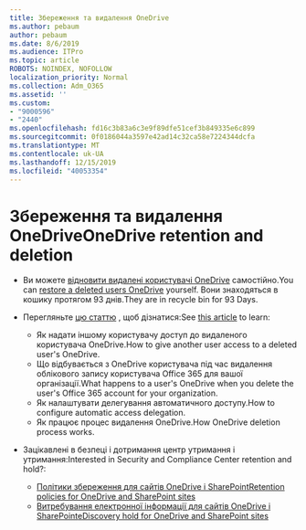 ```yaml
---
title: Збереження та видалення OneDrive
ms.author: pebaum
author: pebaum
ms.date: 8/6/2019
ms.audience: ITPro
ms.topic: article
ROBOTS: NOINDEX, NOFOLLOW
localization_priority: Normal
ms.collection: Adm_O365
ms.assetid: ''
ms.custom:
- "9000596"
- "2440"
ms.openlocfilehash: fd16c3b83a6c3e9f89dfe51cef3b849335e6c899
ms.sourcegitcommit: 0f0186044a3597e42ad14c32ca58e7224344dcfa
ms.translationtype: MT
ms.contentlocale: uk-UA
ms.lasthandoff: 12/15/2019
ms.locfileid: "40053354"
---
```

# <a name="onedrive-retention-and-deletion"></a><span data-ttu-id="f77e2-102">Збереження та видалення OneDrive</span><span class="sxs-lookup"><span data-stu-id="f77e2-102">OneDrive retention and deletion</span></span>

- <span data-ttu-id="f77e2-103">Ви можете [відновити видалені користувачі OneDrive](https://docs.microsoft.com/onedrive/restore-deleted-onedrive) самостійно.</span><span class="sxs-lookup"><span data-stu-id="f77e2-103">You can [restore a deleted users OneDrive](https://docs.microsoft.com/onedrive/restore-deleted-onedrive) yourself.</span></span> <span data-ttu-id="f77e2-104">Вони знаходяться в кошику протягом 93 днів.</span><span class="sxs-lookup"><span data-stu-id="f77e2-104">They are in recycle bin for 93 Days.</span></span> 

- <span data-ttu-id="f77e2-105">Перегляньте [цю статтю](https://docs.microsoft.com/onedrive/restore-deleted-onedrive) , щоб дізнатися:</span><span class="sxs-lookup"><span data-stu-id="f77e2-105">See [this article](https://docs.microsoft.com/onedrive/restore-deleted-onedrive) to learn:</span></span>
    - <span data-ttu-id="f77e2-106">Як надати іншому користувачу доступ до видаленого користувача OneDrive.</span><span class="sxs-lookup"><span data-stu-id="f77e2-106">How to give another user access to a deleted user's OneDrive.</span></span>
    - <span data-ttu-id="f77e2-107">Що відбувається з OneDrive користувача під час видалення облікового запису користувача Office 365 для вашої організації.</span><span class="sxs-lookup"><span data-stu-id="f77e2-107">What happens to a user's OneDrive when you delete the user's Office 365 account for your organization.</span></span>
    - <span data-ttu-id="f77e2-108">Як налаштувати делегування автоматичного доступу.</span><span class="sxs-lookup"><span data-stu-id="f77e2-108">How to configure automatic access delegation.</span></span>
    - <span data-ttu-id="f77e2-109">Як працює процес видалення OneDrive.</span><span class="sxs-lookup"><span data-stu-id="f77e2-109">How OneDrive deletion process works.</span></span>

- <span data-ttu-id="f77e2-110">Зацікавлені в безпеці і дотримання центр утримання і утримання:</span><span class="sxs-lookup"><span data-stu-id="f77e2-110">Interested in Security and Compliance Center retention and hold?:</span></span>
    - [<span data-ttu-id="f77e2-111">Політики збереження для сайтів OneDrive і SharePoint</span><span class="sxs-lookup"><span data-stu-id="f77e2-111">Retention policies for OneDrive and SharePoint sites</span></span>](https://docs.microsoft.com/office365/securitycompliance/retention-policies?redirectSourcePath=%252farticle%252f5e377752-700d-4870-9b6d-12bfc12d2423#content-in-onedrive-accounts-and-sharepoint-sites)
    - [<span data-ttu-id="f77e2-112">Витребування електронної інформації для сайтів OneDrive і SharePoint</span><span class="sxs-lookup"><span data-stu-id="f77e2-112">eDiscovery hold for OneDrive and SharePoint sites</span></span>](https://docs.microsoft.com/office365/securitycompliance/ediscovery-cases#step-4-place-content-locations-on-hold)



